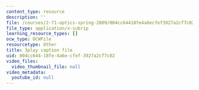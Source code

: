 ```yaml
---
content_type: resource
description: ''
file: /courses/2-71-optics-spring-2009/004cc64418fe4a6ecfef3927a2cf7c02_8u0Mfs1m_r8.srt
file_type: application/x-subrip
learning_resource_types: []
ocw_type: OCWFile
resourcetype: Other
title: 3play caption file
uid: 004cc644-18fe-4a6e-cfef-3927a2cf7c02
video_files:
  video_thumbnail_file: null
video_metadata:
  youtube_id: null
---
```

